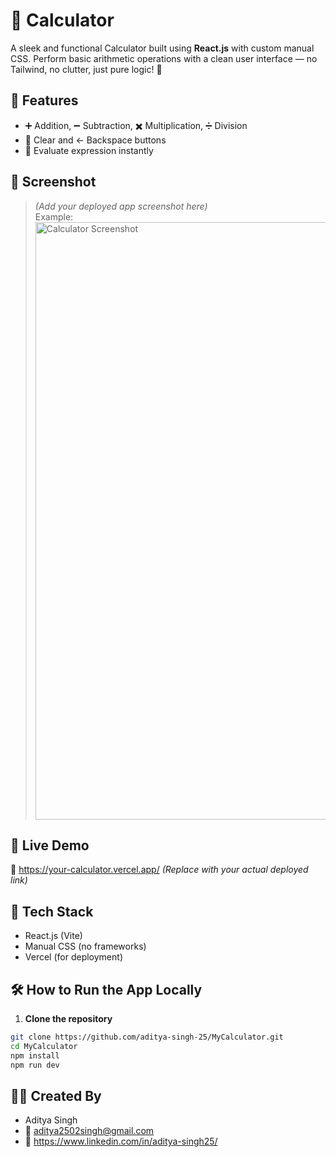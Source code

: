 # 🧮  Calculator

A sleek and functional Calculator built using **React.js** with custom manual CSS. Perform basic arithmetic operations with a clean user interface — no Tailwind, no clutter, just pure logic! 🔢

## 🌟 Features

- ➕ Addition, ➖ Subtraction, ✖️ Multiplication, ➗ Division  
- 🧼 Clear and ← Backspace buttons  
- 🟰 Evaluate expression instantly  


## 📸 Screenshot

> *(Add your deployed app screenshot here)*  
> Example:  
> <img width="1470" height="956" alt="Calculator Screenshot" src="https://your-screenshot-link.com" />

## 🚀 Live Demo

🔗 https://your-calculator.vercel.app/ *(Replace with your actual deployed link)*

## 🧰 Tech Stack

- React.js (Vite)  
- Manual CSS (no frameworks)  
- Vercel (for deployment)

## 🛠️ How to Run the App Locally

1. **Clone the repository**
```bash
git clone https://github.com/aditya-singh-25/MyCalculator.git
cd MyCalculator
npm install
npm run dev
```

## 👨‍💻 Created By
- Aditya Singh
- 📧 aditya2502singh@gmail.com
- 🔗 https://www.linkedin.com/in/aditya-singh25/
